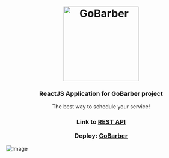 <h1 align="center">
	<img alt="GoBarber" src="https://res.cloudinary.com/dmcfuvvn2/image/upload/v1599183126/gobarber-logo_tct7iv.svg" width="200px" />
</h1>

<h3 align="center">
  ReactJS Application for GoBarber project
</h3>

<p align="center">The best way to schedule your service!</p>

<h3 align="center">

  
**Link to [REST API][api_site]**

**Deploy: [GoBarber][deploy_site]**

</h3>

<img alt="Image" src="https://res.cloudinary.com/dmcfuvvn2/image/upload/v1599182907/mockup_defrne.png">



<!-- Website Links -->

[api_site]: https://github.com/nathancsouza/gobarber-back-end/
[deploy_site]: https://gobarber.nathansouza.com/
